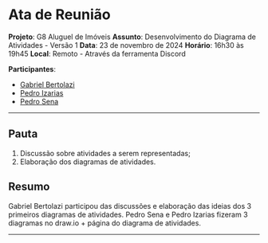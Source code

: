 # Ata de Reunião

**Projeto**: G8 Aluguel de Imóveis
**Assunto**: Desenvolvimento do Diagrama de Atividades - Versão 1
**Data**: 23 de novembro de 2024
**Horário**: 16h30 às 19h45
**Local**: Remoto - Através da ferramenta Discord

**Participantes**:

-   [Gabriel Bertolazi](https://github.com/)
-   [Pedro Izarias](https://github.com/Izarias)
-   [Pedro Sena](https://github.com/pedroyen21)

---

## Pauta

1. Discussão sobre atividades a serem representadas;
2. Elaboração dos diagramas de atividades.


## Resumo

Gabriel Bertolazi participou das discussões e elaboração das ideias dos 3 primeiros diagramas de atividades.
Pedro Sena e Pedro Izarias fizeram 3 diagramas no draw.io + página do diagrama de atividades.

---